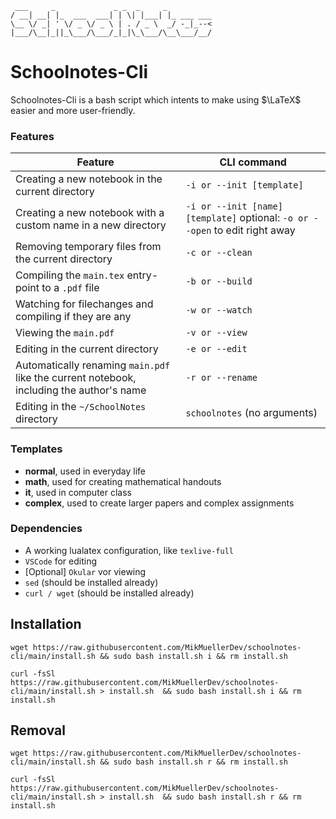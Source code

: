 ```
 ___     _             _ _  _     _
/ __| __| |_  ___  ___| | \| |___| |_ ___ ___
\__ \/ _| ' \/ _ \/ _ \ | . / _ \  _/ -_|_--<
|___/\__|_||_\___/\___/_|_|\_\___/\__\___/__/
```

# Schoolnotes-Cli
Schoolnotes-Cli is a bash script which intents to make using $\LaTeX$ easier and more user-friendly.

### Features

| Feature                                                                                  | CLI command                                                                  |
| ---------------------------------------------------------------------------------------- | ---------------------------------------------------------------------------- |
| Creating a new notebook in the current directory                                         | `-i or --init [template]`                                                    |
| Creating a new notebook with a custom name in a new directory                            | `-i or --init [name] [template]` optional: `-o or --open` to edit right away |
| Removing temporary files from the current directory                                      | `-c or --clean`                                                              |
| Compiling the `main.tex` entry-point to a `.pdf` file                                    | `-b or --build`                                                              |
| Watching for filechanges and compiling if they are any                                   | `-w or --watch`                                                              |
| Viewing the `main.pdf`                                                                   | `-v or --view`                                                               |
| Editing in the current directory                                                         | `-e or --edit`                                                               |
| Automatically renaming `main.pdf` like the current notebook, including the author's name | `-r or --rename`                                                             |
| Editing in the `~/SchoolNotes` directory                                                 | `schoolnotes`    (no arguments)                                              |




### Templates
- **normal**, used in everyday life
- **math**, used for creating mathematical handouts
- **it**, used in computer class
- **complex**, used to create larger papers and complex assignments


### Dependencies
- A working lualatex configuration, like `texlive-full`
- `VSCode` for editing
- [Optional] `Okular` vor viewing
- `sed` (should be installed already)
- `curl / wget` (should be installed already)

## Installation

```
wget https://raw.githubusercontent.com/MikMuellerDev/schoolnotes-cli/main/install.sh && sudo bash install.sh i && rm install.sh
```
```
curl -fsSl https://raw.githubusercontent.com/MikMuellerDev/schoolnotes-cli/main/install.sh > install.sh  && sudo bash install.sh i && rm install.sh
```

## Removal
```
wget https://raw.githubusercontent.com/MikMuellerDev/schoolnotes-cli/main/install.sh && sudo bash install.sh r && rm install.sh
```
```
curl -fsSl https://raw.githubusercontent.com/MikMuellerDev/schoolnotes-cli/main/install.sh > install.sh  && sudo bash install.sh r && rm install.sh
```